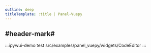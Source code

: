 ```yaml
---
outline: deep
titleTemplate: :title | Panel-Vuepy
---
```


## #header-mark#
:::ipywui-demo test
src/examples/panel_vuepy/widgets/CodeEditor
:::